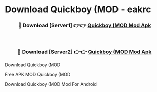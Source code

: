 # Download Quickboy (MOD - eakrc



<div align="center">
<h3>🔴 Download [Server1] 👉👉 <a href="https://momento.my/?title=Quickboy_(MOD">Quickboy (MOD Mod Apk</a></h3><br>

<h3>🔴 Download [Server2] 👉👉 <a href="https://momento.my/?title=Quickboy_(MOD">Quickboy (MOD Mod Apk</a></h3>
</div>



Download Quickboy (MOD 

Free APK MOD Quickboy (MOD 

Download Quickboy (MOD Mod For Android
